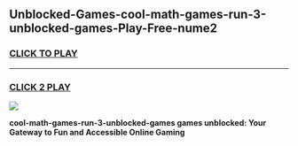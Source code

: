 
## Unblocked-Games-cool-math-games-run-3-unblocked-games-Play-Free-nume2
<h3>
<a href="https://premium76.site?title=cool-math-games-run-3-unblocked-games&ref=10A">CLICK TO PLAY</a></h3>
<hr>

<h3>
<a href="https://premium76.site?title=cool-math-games-run-3-unblocked-games&ref=10A">CLICK 2 PLAY</a>
  
</h3>

<a href="https://premium76.site?title=cool-math-games-run-3-unblocked-games&ref=10A"><img src="https://clearcache.store/games.png"></a>


**cool-math-games-run-3-unblocked-games games unblocked: Your Gateway to Fun and Accessible Online Gaming**
